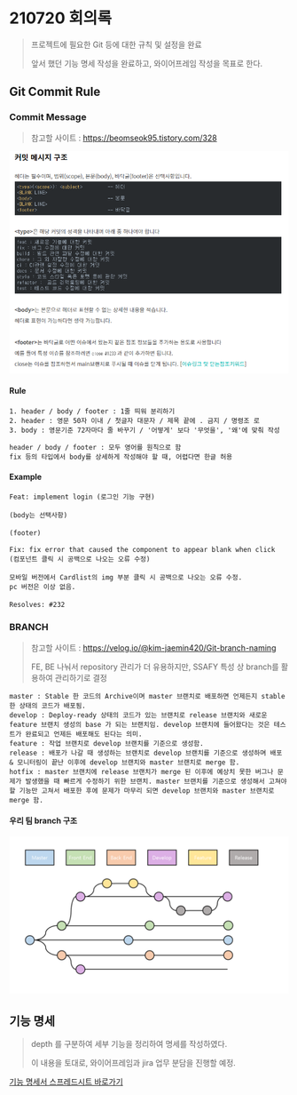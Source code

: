 # 210720 회의록

> 프로젝트에 필요한 Git 등에 대한 규칙 및 설정을 완료
>
> 앞서 했던 기능 명세 작성을 완료하고, 와이어프레임 작성을 목표로 한다.

## Git Commit Rule

### Commit Message

> 참고할 사이트 : https://beomseok95.tistory.com/328

<img src="README.assets/commit_message_structure.PNG">

#### Rule

```
1. header / body / footer : 1줄 띄워 분리하기
2. header : 영문 50자 이내 / 첫글자 대문자 / 제목 끝에 . 금지 / 명령조 로
3. body : 영문기준 72자마다 줄 바꾸기 / '어떻게' 보다 '무엇을', '왜'에 맞춰 작성
```

```
header / body / footer : 모두 영어를 원칙으로 함
fix 등의 타입에서 body를 상세하게 작성해야 할 때, 어렵다면 한글 허용 
```

#### Example

```
Feat: implement login (로그인 기능 구현)

(body는 선택사항)

(footer)
```

```
Fix: fix error that caused the component to appear blank when click
(컴포넌트 클릭 시 공백으로 나오는 오류 수정)

모바일 버전에서 Cardlist의 img 부분 클릭 시 공백으로 나오는 오류 수정.
pc 버전은 이상 없음.

Resolves: #232
```



### BRANCH

> 참고할 사이트 : https://velog.io/@kim-jaemin420/Git-branch-naming
>
> FE, BE 나눠서 repository 관리가 더 유용하지만, SSAFY 특성 상 branch를 활용하여 관리하기로 결정

```
master : Stable 한 코드의 Archive이며 master 브랜치로 배포하면 언제든지 stable 한 상태의 코드가 배포됨.
develop : Deploy-ready 상태의 코드가 있는 브랜치로 release 브랜치와 새로운 feature 브랜치 생성의 base 가 되는 브랜치임. develop 브랜치에 들어왔다는 것은 테스트가 완료되고 언제든 배포해도 된다는 의미.
feature : 작업 브랜치로 develop 브랜치를 기준으로 생성함.
release : 배포가 나갈 때 생성하는 브랜치로 develop 브랜치를 기준으로 생성하며 배포 & 모니터링이 끝난 이후에 develop 브랜치와 master 브랜치로 merge 함.
hotfix : master 브랜치에 release 브랜치가 merge 된 이후에 예상치 못한 버그나 문제가 발생했을 때 빠르게 수정하기 위한 브랜치. master 브랜치를 기준으로 생성해서 고쳐야 할 기능만 고쳐서 배포한 후에 문제가 마무리 되면 develop 브랜치와 master 브랜치로 merge 함.
```

#### 우리 팀 branch 구조

<img src="README.assets/branch.PNG">



## 기능 명세

> depth 를 구분하여 세부 기능을 정리하여 명세를 작성하였다.
>
> 이 내용을 토대로, 와이어프레임과 jira 업무 분담을 진행할 예정.

[기능 명세서 스프레드시트 바로가기](https://docs.google.com/spreadsheets/d/1RCXqdyTtJSeSlQr-u9ZirHIXRFmHLl_rlmdlRZoCtdg/edit#gid=277809289)


